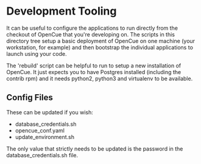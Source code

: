 # Development Tooling

It can be useful to configure the applications to run directly from the
checkout of OpenCue that you're developing on. The scripts in this directory
tree setup a basic deployment of OpenCue on one machine (your workstation, for
example) and then bootstrap the individual applications to launch using your
code.

The 'rebuild' script can be helpful to run to setup a new installation of
OpenCue. It just expects you to have Postgres installed (including the contrib
rpm) and it needs python2, python3 and virtualenv to be available.

## Config Files

These can be updated if you wish:

- database_credentials.sh
- opencue_conf.yaml
- update_environment.sh

The only value that strictly needs to be updated is the password in the
database_credentials.sh file.

